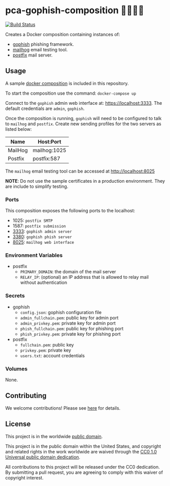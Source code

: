# pca-gophish-composition 🎣🐷📮🐳

[![Build Status](https://travis-ci.com/cisagov/pca-gophish-composition.svg?branch=develop)](https://travis-ci.com/cisagov/pca-gophish-composition)

Creates a Docker composition containing instances of:

- [gophish](https://github.com/cisagov/docker-gophish/) phishing framework.
- [mailhog](https://github.com/mailhog/MailHog) email testing tool.
- [postfix](https://github.com/cisagov/docker-postfix/) mail server.

## Usage

A sample [docker composition](docker-compose.yml) is included
in this repository.

To start the composition use the command: `docker-compose up`

Connect to the `gophish` admin web interface at:
[https://localhost:3333](https://localhost:3333).
The default credentials are `admin`, `gophish`.

Once the composition is running, `gophish` will need to be
configured to talk to `mailhog` and `postfix`. Create new
sending profiles for the two servers as listed below:

| Name    | Host:Port    |
| ------- | ------------ |
| MailHog | mailhog:1025 |
| Postfix | postfix:587  |

The `mailhog` email testing tool can be accessed at [http://localhost:8025](http://localhost:8025)

**NOTE**: Do not use the sample certificates in a production environment.
They are include to simplify testing.

### Ports

This composition exposes the following ports to the localhost:

- 1025: `postfix SMTP`
- 1587: `postfix submission`
- [3333](https://localhost:3333): `gophish admin server`
- [3380](http://localhost:3380): `gophish phish server`
- [8025](http://localhost:8025): `mailhog web interface`

### Environment Variables

- postfix
  - `PRIMARY_DOMAIN`: the domain of the mail server
  - `RELAY_IP`: (optional) an IP address that is allowed to relay mail without authentication

### Secrets

- gophish
  - `config.json`: gophish configuration file
  - `admin_fullchain.pem`: public key for admin port
  - `admin_privkey.pem`: private key for admin port
  - `phish_fullchain.pem`: public key for phishing port
  - `phish_privkey.pem`: private key for phishing port
- postfix
  - `fullchain.pem`: public key
  - `privkey.pem`: private key
  - `users.txt`: account credentials

### Volumes

None.

## Contributing

We welcome contributions! Please see [here](CONTRIBUTING.md) for
details.

## License

This project is in the worldwide [public domain](LICENSE.md).

This project is in the public domain within the United States, and
copyright and related rights in the work worldwide are waived through
the [CC0 1.0 Universal public domain
dedication](https://creativecommons.org/publicdomain/zero/1.0/).

All contributions to this project will be released under the CC0
dedication. By submitting a pull request, you are agreeing to comply
with this waiver of copyright interest.
